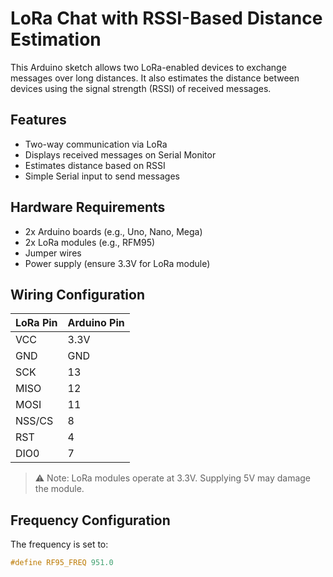 # LoRa Chat with RSSI-Based Distance Estimation

This Arduino sketch allows two LoRa-enabled devices to exchange messages over long distances. It also estimates the distance between devices using the signal strength (RSSI) of received messages.

## Features

- Two-way communication via LoRa
- Displays received messages on Serial Monitor
- Estimates distance based on RSSI
- Simple Serial input to send messages

## Hardware Requirements

- 2x Arduino boards (e.g., Uno, Nano, Mega)
- 2x LoRa modules (e.g., RFM95)
- Jumper wires
- Power supply (ensure 3.3V for LoRa module)

## Wiring Configuration

| LoRa Pin | Arduino Pin |
|----------|-------------|
| VCC      | 3.3V        |
| GND      | GND         |
| SCK      | 13          |
| MISO     | 12          |
| MOSI     | 11          |
| NSS/CS   | 8           |
| RST      | 4           |
| DIO0     | 7           |

> ⚠️ Note: LoRa modules operate at 3.3V. Supplying 5V may damage the module.

## Frequency Configuration

The frequency is set to:

```cpp
#define RF95_FREQ 951.0
